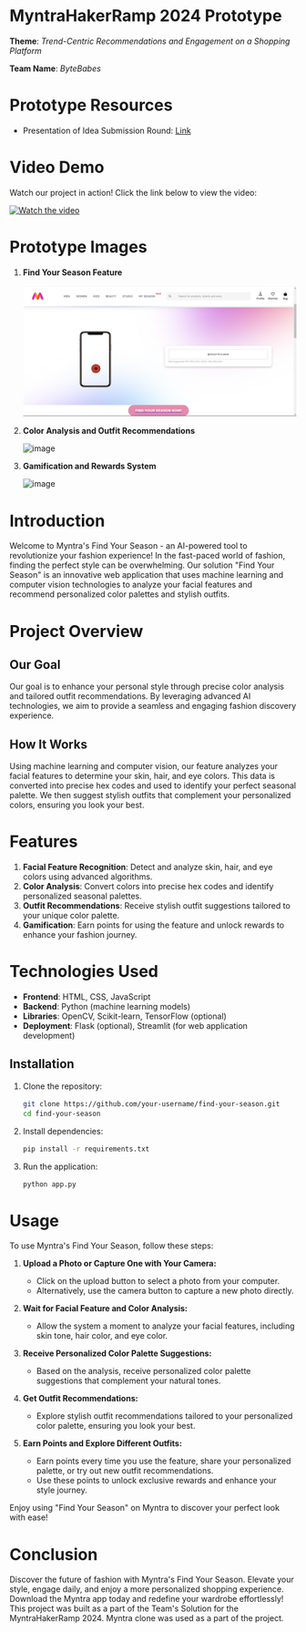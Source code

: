 # MyntraHakerRamp 2024 Prototype

**Theme**: *Trend-Centric Recommendations and Engagement on a Shopping Platform*

**Team Name**: *ByteBabes*

# Prototype Resources
- Presentation of Idea Submission Round: [Link](https://drive.google.com/file/d/1cVzanF4chqzM4eJke5gUnOiwSrzdfW-g/view?usp=sharing)

# Video Demo

Watch our project in action! Click the link below to view the video:

[![Watch the video](https://img.youtube.com/vi/CyQoD7lDJck/maxresdefault.jpg)](https://youtu.be/CyQoD7lDJck)

# Prototype Images
1. **Find Your Season Feature**

    ![image](https://github.com/erum-meraj/MyntraHakerRamp/blob/main/images/find%20your%20season.png)
    
2. **Color Analysis and Outfit Recommendations**

    ![image](https://github.com/your-username/myntra-hackon/blob/main/images/outfit-recommendations.jpg)
    
3. **Gamification and Rewards System**

    ![image](https://github.com/your-username/myntra-hackon/blob/main/images/gamification-rewards.jpg)

# Introduction
Welcome to Myntra's Find Your Season - an AI-powered tool to revolutionize your fashion experience! In the fast-paced world of fashion, finding the perfect style can be overwhelming. Our solution "Find Your Season" is an innovative web application that uses machine learning and computer vision technologies to analyze your facial features and recommend personalized color palettes and stylish outfits.

# Project Overview
## Our Goal
Our goal is to enhance your personal style through precise color analysis and tailored outfit recommendations. By leveraging advanced AI technologies, we aim to provide a seamless and engaging fashion discovery experience.

## How It Works
Using machine learning and computer vision, our feature analyzes your facial features to determine your skin, hair, and eye colors. This data is converted into precise hex codes and used to identify your perfect seasonal palette. We then suggest stylish outfits that complement your personalized colors, ensuring you look your best.

# Features
1. **Facial Feature Recognition**: Detect and analyze skin, hair, and eye colors using advanced algorithms.
2. **Color Analysis**: Convert colors into precise hex codes and identify personalized seasonal palettes.
3. **Outfit Recommendations**: Receive stylish outfit suggestions tailored to your unique color palette.
4. **Gamification**: Earn points for using the feature and unlock rewards to enhance your fashion journey.

# Technologies Used
- **Frontend**: HTML, CSS, JavaScript
- **Backend**: Python (machine learning models)
- **Libraries**: OpenCV, Scikit-learn, TensorFlow (optional)
- **Deployment**: Flask (optional), Streamlit (for web application development)

## Installation

1. Clone the repository:

   ```bash
   git clone https://github.com/your-username/find-your-season.git
   cd find-your-season
2. Install dependencies:

   ```bash
   pip install -r requirements.txt
3. Run the application:

   ```bash
   python app.py

# Usage

To use Myntra's Find Your Season, follow these steps:

1. **Upload a Photo or Capture One with Your Camera:**
   - Click on the upload button to select a photo from your computer.
   - Alternatively, use the camera button to capture a new photo directly.

2. **Wait for Facial Feature and Color Analysis:**
   - Allow the system a moment to analyze your facial features, including skin tone, hair color, and eye color.

3. **Receive Personalized Color Palette Suggestions:**
   - Based on the analysis, receive personalized color palette suggestions that complement your natural tones.

4. **Get Outfit Recommendations:**
   - Explore stylish outfit recommendations tailored to your personalized color palette, ensuring you look your best.

5. **Earn Points and Explore Different Outfits:**
   - Earn points every time you use the feature, share your personalized palette, or try out new outfit recommendations.
   - Use these points to unlock exclusive rewards and enhance your style journey.

Enjoy using "Find Your Season" on Myntra to discover your perfect look with ease!

# Conclusion

Discover the future of fashion with Myntra's Find Your Season. Elevate your style, engage daily, and enjoy a more personalized shopping experience. Download the Myntra app today and redefine your wardrobe effortlessly! This project was built as a part of the Team's Solution for the MyntraHakerRamp 2024. Myntra clone was used as a part of the project.
